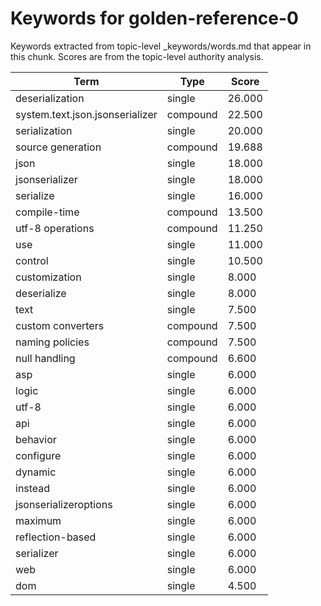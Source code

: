 # Keywords for golden-reference-0

Keywords extracted from topic-level _keywords/words.md that appear in this chunk.
Scores are from the topic-level authority analysis.

| Term | Type | Score |
|------|------|-------|
| deserialization | single | 26.000 |
| system.text.json.jsonserializer | compound | 22.500 |
| serialization | single | 20.000 |
| source generation | compound | 19.688 |
| json | single | 18.000 |
| jsonserializer | single | 18.000 |
| serialize | single | 16.000 |
| compile-time | compound | 13.500 |
| utf-8 operations | compound | 11.250 |
| use | single | 11.000 |
| control | single | 10.500 |
| customization | single | 8.000 |
| deserialize | single | 8.000 |
| text | single | 7.500 |
| custom converters | compound | 7.500 |
| naming policies | compound | 7.500 |
| null handling | compound | 6.600 |
| asp | single | 6.000 |
| logic | single | 6.000 |
| utf-8 | single | 6.000 |
| api | single | 6.000 |
| behavior | single | 6.000 |
| configure | single | 6.000 |
| dynamic | single | 6.000 |
| instead | single | 6.000 |
| jsonserializeroptions | single | 6.000 |
| maximum | single | 6.000 |
| reflection-based | single | 6.000 |
| serializer | single | 6.000 |
| web | single | 6.000 |
| dom | single | 4.500 |
